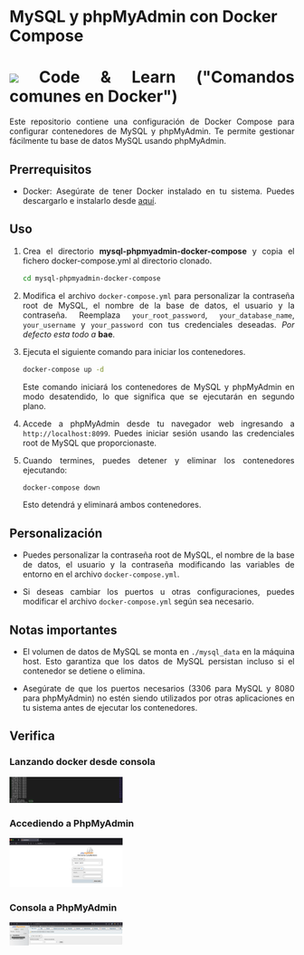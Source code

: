 # MySQL y phpMyAdmin con Docker Compose

<div align="justify">

# <img src=../../../../../../images/coding-book.png width="40"> Code & Learn ("Comandos comunes en Docker")

Este repositorio contiene una configuración de Docker Compose para configurar contenedores de MySQL y phpMyAdmin. Te permite gestionar fácilmente tu base de datos MySQL usando phpMyAdmin.

## Prerrequisitos

- Docker: Asegúrate de tener Docker instalado en tu sistema. Puedes descargarlo e instalarlo desde [aquí](https://www.docker.com/get-started).

## Uso

1. Crea el directorio **mysql-phpmyadmin-docker-compose** y copia el fichero docker-compose.yml al directorio clonado.

    ```bash
    cd mysql-phpmyadmin-docker-compose
    ```

2. Modifica el archivo `docker-compose.yml` para personalizar la contraseña root de MySQL, el nombre de la base de datos, el usuario y la contraseña. Reemplaza `your_root_password`, `your_database_name`, `your_username` y `your_password` con tus credenciales deseadas. *Por defecto esta todo a* **bae**.

3. Ejecuta el siguiente comando para iniciar los contenedores.

    ```bash
    docker-compose up -d
    ```

    Este comando iniciará los contenedores de MySQL y phpMyAdmin en modo desatendido, lo que significa que se ejecutarán en segundo plano.

4. Accede a phpMyAdmin desde tu navegador web ingresando a `http://localhost:8099`. Puedes iniciar sesión usando las credenciales root de MySQL que proporcionaste.

5. Cuando termines, puedes detener y eliminar los contenedores ejecutando:

    ```bash
    docker-compose down
    ```

    Esto detendrá y eliminará ambos contenedores.

## Personalización

- Puedes personalizar la contraseña root de MySQL, el nombre de la base de datos, el usuario y la contraseña modificando las variables de entorno en el archivo `docker-compose.yml`.

- Si deseas cambiar los puertos u otras configuraciones, puedes modificar el archivo `docker-compose.yml` según sea necesario.

## Notas importantes

- El volumen de datos de MySQL se monta en `./mysql_data` en la máquina host. Esto garantiza que los datos de MySQL persistan incluso si el contenedor se detiene o elimina.

- Asegúrate de que los puertos necesarios (3306 para MySQL y 8080 para phpMyAdmin) no estén siendo utilizados por otras aplicaciones en tu sistema antes de ejecutar los contenedores.

## Verifica

### Lanzando docker desde consola

<img src="images/docker-console.png" width="200">

### Accediendo a PhpMyAdmin

<img src="images/php-myadmin-url.png" width="200">

### Consola a PhpMyAdmin

<img src="images/php-myadmin-consola.png" width="200">
